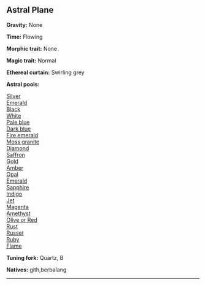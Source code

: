﻿## Astral Plane

**Gravity:** None

**Time:** Flowing

**Morphic trait:** None

**Magic trait:** Normal

**Ethereal curtain:** Swirling grey

**Astral pools:** 

[Silver](./materialplane.md)<br>
[Emerald](./planeoffaerie.md)<br>
[Black](./planeofshadow.md)<br>
[White](./etherealplane.md)<br>
[Pale blue](./planeofair.md)<br>
[Dark blue](./planeofwater.md)<br>
[Fire emerald](./planeoffire.md)<br>
[Moss granite](./planeofearth.md)<br>
[Diamond](./clockworknirvanaofmechanus.md)<br>
[Saffron](./peaceablekingdomsofarcadia.md)<br>
[Gold](./sevenheavensofmountcelestia.md)<br>
[Amber](./twinparadisesofbytopia.md)<br>
[Opal](./blessedfieldsofelysium.md)<br>
[Emerald](./wildernessofthebeastlands.md)<br>
[Sapphire](./olympiangladesofarborea.md)<br>
[Indigo](./heroicdomainsofysgard.md)<br>
[Jet](./ever-changingchaosoflimbo.md)<br>
[Magenta](./windsweptdepthsofpandemonium.md)<br>
[Amethyst](./infinitelayersoftheabyss.md)<br>
[Olive or Red](./tarteriandepthsofcarceri.md)<br>
[Rust](./graywasteofhades.md)<br>
[Russet](./bleaketernityofgehenna.md)<br>
[Ruby](./ninehellsofbaator.md)<br>
[Flame](./infinitebattlefieldofacheron.md)<br>

**Tuning fork:** Quartz, B

**Natives:** gith,berbalang

---

